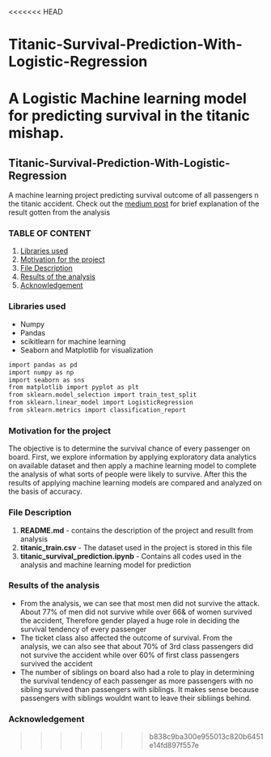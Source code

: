 <<<<<<< HEAD
# Titanic-Survival-Prediction-With-Logistic-Regression
A Logistic Machine learning model for predicting survival in the titanic mishap.
=======
## Titanic-Survival-Prediction-With-Logistic-Regression
 A machine learning project predicting survival outcome of all passengers n the titanic accident.
 Check out the [medium post](https://dewaleofficial.medium.com/titanic-survival-prediction-34ddf9dfc731) for brief explanation of the result gotten from the analysis

### TABLE OF CONTENT
1.  [Libraries used](#libraries-used)
2.  [Motivation for the project](#motivation-for-the-project)
3.  [File Description](#file-description)
4.  [Results of the analysis](#results-of-the-analysis)
5.  [Acknowledgement](#acknowledgement)



### Libraries used

- Numpy
- Pandas
- scikitlearn for machine learning
- Seaborn and Matplotlib for visualization


```sh
import pandas as pd
import numpy as np
import seaborn as sns
from matplotlib import pyplot as plt
from sklearn.model_selection import train_test_split
from sklearn.linear_model import LogisticRegression
from sklearn.metrics import classification_report
```

### Motivation for the project

The objective is to determine the survival chance of every passenger on board. First, we explore information  by applying exploratory  data analytics  on available  dataset and then apply a machine learning model to complete the analysis of what sorts of people were likely to survive. After this  the  results  of  applying  machine  learning  models  are compared and analyzed on the basis of accuracy.


### File Description

1. **README.md** - contains the description of the project and resullt from analysis
2. **titanic_train.csv** - The dataset used in the project is stored in this file
3. **titanic_survival_prediction.ipynb** - Contains all codes used in the analysis and machine learning model for prediction


### Results of the analysis

- From the analysis, we can see that most men did not survive the attack. About 77% of men did not survive while over 66& of women survived the accident, Therefore gender played a huge role in deciding the survival tendency of every passenger 
- The ticket class also affected the outcome of survival. From the analysis, we can also see that about 70% of 3rd class passengers did not survive the accident while over 60% of first class passengers survived the accident
- The number of siblings on board also had a role to play in determining the survival tendency of each passenger as more passengers with no sibling survived than passengers with siblings. It makes sense because passengers with siblings wouldnt want to leave their sibliings behind.


### Acknowledgement

>>>>>>> b838c9ba300e955013c820b6451e14fd897f557e

